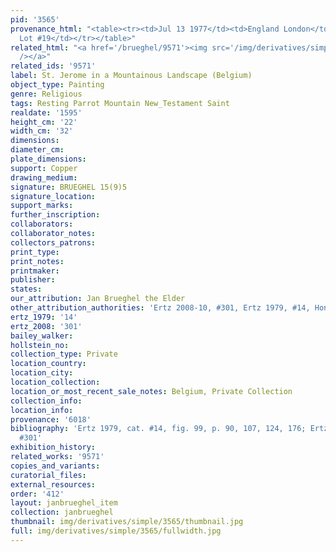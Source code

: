 ```yaml
---
pid: '3565'
provenance_html: "<table><tr><td>Jul 13 1977</td><td>England London</td><td>Sale Sotheby's
  Lot #19</td></tr></table>"
related_html: "<a href='/brueghel/9571'><img src='/img/derivatives/simple/9571/thumbnail.jpg'
  /></a>"
related_ids: '9571'
label: St. Jerome in a Mountainous Landscape (Belgium)
object_type: Painting
genre: Religious
tags: Resting Parrot Mountain New_Testament Saint
realdate: '1595'
height_cm: '22'
width_cm: '32'
dimensions:
diameter_cm:
plate_dimensions:
support: Copper
drawing_medium:
signature: BRUEGHEL 15(9)5
signature_location:
support_marks:
further_inscription:
collaborators:
collaborator_notes:
collectors_patrons:
print_type:
print_notes:
printmaker:
publisher:
states:
our_attribution: Jan Brueghel the Elder
other_attribution_authorities: 'Ertz 2008-10, #301, Ertz 1979, #14, Honig database'
ertz_1979: '14'
ertz_2008: '301'
bailey_walker:
hollstein_no:
collection_type: Private
location_country:
location_city:
location_collection:
location_or_most_recent_sale_notes: Belgium, Private Collection
collection_info:
location_info:
provenance: '6018'
bibliography: 'Ertz 1979, cat. #14, fig. 99, p. 90, 107, 124, 176; Ertz 2008-10, cat.
  #301'
exhibition_history:
related_works: '9571'
copies_and_variants:
curatorial_files:
external_resources:
order: '412'
layout: janbrueghel_item
collection: janbrueghel
thumbnail: img/derivatives/simple/3565/thumbnail.jpg
full: img/derivatives/simple/3565/fullwidth.jpg
---
```

